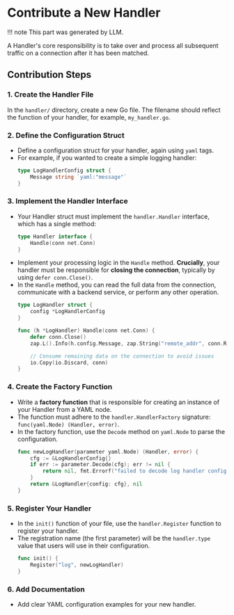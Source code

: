 # Contribute a New Handler

!!! note
    This part was generated by LLM.

A Handler's core responsibility is to take over and process all subsequent traffic on a connection after it has been matched.

## Contribution Steps

### 1. Create the Handler File

In the `handler/` directory, create a new Go file. The filename should reflect the function of your handler, for example, `my_handler.go`.

### 2. Define the Configuration Struct

  - Define a configuration struct for your handler, again using `yaml` tags.
  - For example, if you wanted to create a simple logging handler:
    ```go
    type LogHandlerConfig struct {
    	Message string `yaml:"message"`
    }
    ```

### 3. Implement the Handler Interface

  - Your Handler struct must implement the `handler.Handler` interface, which has a single method:
    ```go
    type Handler interface {
    	Handle(conn net.Conn)
    }
    ```
  - Implement your processing logic in the `Handle` method. **Crucially**, your handler must be responsible for **closing the connection**, typically by using `defer conn.Close()`.
  - In the `Handle` method, you can read the full data from the connection, communicate with a backend service, or perform any other operation.
    ```go
    type LogHandler struct {
    	config *LogHandlerConfig
    }

    func (h *LogHandler) Handle(conn net.Conn) {
    	defer conn.Close()
    	zap.L().Info(h.config.Message, zap.String("remote_addr", conn.RemoteAddr().String()))

    	// Consume remaining data on the connection to avoid issues
    	io.Copy(io.Discard, conn)
    }
    ```

### 4. Create the Factory Function

  - Write a **factory function** that is responsible for creating an instance of your Handler from a YAML node.
  - The function must adhere to the `handler.HandlerFactory` signature: `func(yaml.Node) (Handler, error)`.
  - In the factory function, use the `Decode` method on `yaml.Node` to parse the configuration.
    ```go
    func newLogHandler(parameter yaml.Node) (Handler, error) {
    	cfg := &LogHandlerConfig{}
    	if err := parameter.Decode(cfg); err != nil {
    		return nil, fmt.Errorf("failed to decode log handler config: %v", err)
    	}
    	return &LogHandler{config: cfg}, nil
    }
    ```

### 5. Register Your Handler

  - In the `init()` function of your file, use the `handler.Register` function to register your handler.
  - The registration name (the first parameter) will be the `handler.type` value that users will use in their configuration.
    ```go
    func init() {
    	Register("log", newLogHandler)
    }
    ```

### 6. Add Documentation

  - Add clear YAML configuration examples for your new handler.
